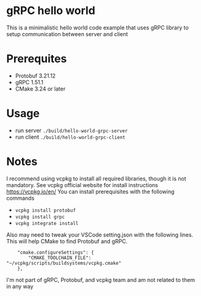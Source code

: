 # gRPC hello world

This is a minimalistic hello world code example that uses gRPC library to setup communication between server and client

# Prerequites
 - Protobuf 3.21.12
 - gRPC 1.51.1
 - CMake 3.24 or later

# Usage
 - run server `./build/hello-world-grpc-server`
 - run client `./build/hello-world-grpc-client`

# Notes
I recommend using vcpkg to install all required libraries, though it is not mandatory.
See vcpkg official website for install instructions https://vcpkg.io/en/
You can install prerequisites with the following commands
 - `vcpkg install protobuf`
 - `vcpkg install grpc`
 - `vcpkg integrate install`

Also may need to tweak your VSCode setting.json with the following lines.
This will help CMake to find Protobuf and gRPC.
```
    "cmake.configureSettings": {
        "CMAKE_TOOLCHAIN_FILE": "~/vcpkg/scripts/buildsystems/vcpkg.cmake"
    },
```

I'm not part of gRPC, Protobuf, and vcpkg team and am not related to them in any way